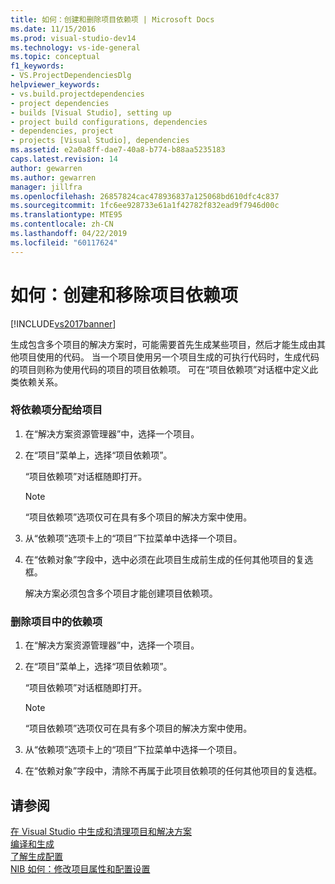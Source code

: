 ```yaml
---
title: 如何：创建和删除项目依赖项 | Microsoft Docs
ms.date: 11/15/2016
ms.prod: visual-studio-dev14
ms.technology: vs-ide-general
ms.topic: conceptual
f1_keywords:
- VS.ProjectDependenciesDlg
helpviewer_keywords:
- vs.build.projectdependencies
- project dependencies
- builds [Visual Studio], setting up
- project build configurations, dependencies
- dependencies, project
- projects [Visual Studio], dependencies
ms.assetid: e2a0a8ff-dae7-40a8-b774-b88aa5235183
caps.latest.revision: 14
author: gewarren
ms.author: gewarren
manager: jillfra
ms.openlocfilehash: 26857824cac478936837a125068bd610dfc4c837
ms.sourcegitcommit: 1fc6ee928733e61a1f42782f832ead9f7946d00c
ms.translationtype: MTE95
ms.contentlocale: zh-CN
ms.lasthandoff: 04/22/2019
ms.locfileid: "60117624"
---
```

# <a name="how-to-create-and-remove-project-dependencies"></a>如何：创建和移除项目依赖项
[!INCLUDE[vs2017banner](../includes/vs2017banner.md)]

生成包含多个项目的解决方案时，可能需要首先生成某些项目，然后才能生成由其他项目使用的代码。 当一个项目使用另一个项目生成的可执行代码时，生成代码的项目则称为使用代码的项目的项目依赖项。 可在“项目依赖项”对话框中定义此类依赖关系。  
  
### <a name="to-assign-dependencies-to-projects"></a>将依赖项分配给项目  
  
1. 在“解决方案资源管理器”中，选择一个项目。  
  
2. 在“项目”菜单上，选择“项目依赖项”。  
  
    “项目依赖项”对话框随即打开。  
  
   > [!NOTE]
   >  “项目依赖项”选项仅可在具有多个项目的解决方案中使用。  
  
3. 从“依赖项”选项卡上的“项目”下拉菜单中选择一个项目。  
  
4. 在“依赖对象”字段中，选中必须在此项目生成前生成的任何其他项目的复选框。  
  
   解决方案必须包含多个项目才能创建项目依赖项。  
  
### <a name="to-remove-dependencies-from-projects"></a>删除项目中的依赖项  
  
1. 在“解决方案资源管理器”中，选择一个项目。  
  
2. 在“项目”菜单上，选择“项目依赖项”。  
  
     “项目依赖项”对话框随即打开。  
  
    > [!NOTE]
    >  “项目依赖项”选项仅可在具有多个项目的解决方案中使用。  
  
3. 从“依赖项”选项卡上的“项目”下拉菜单中选择一个项目。  
  
4. 在“依赖对象”字段中，清除不再属于此项目依赖项的任何其他项目的复选框。  
  
## <a name="see-also"></a>请参阅  
 [在 Visual Studio 中生成和清理项目和解决方案](../ide/building-and-cleaning-projects-and-solutions-in-visual-studio.md)   
 [编译和生成](../ide/compiling-and-building-in-visual-studio.md)   
 [了解生成配置](../ide/understanding-build-configurations.md)   
 [NIB 如何：修改项目属性和配置设置](http://msdn.microsoft.com/e7184bc5-2f2b-4b4f-aa9a-3ecfcbc48b67)
